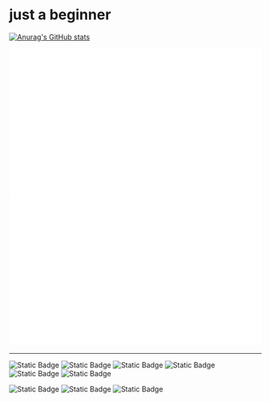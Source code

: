 # just a beginner

[![Anurag's GitHub stats](https://github-readme-stats.vercel.app/api?username=in-serinder)](https://github.com/in-serinder/github-readme-stats)

![repoG](generated/overview.svg)
![repoG](generated/languages.svg)



<a href="https://github.com/jstrieb/github-stats">
<!-- <img src="https://raw.githubusercontent.com/in-serinder/statsuse/master/generated/overview.svg#gh-dark-mode-only" /> -->
<!-- <img src="https://raw.githubusercontent.com/in-serinder/statsuse/master/generated/languages.svg#gh-dark-mode-only" /> -->
</a>


---
![Static Badge](https://img.shields.io/badge/Proficient-Linux-blue?logo=archlinux)
![Static Badge](https://img.shields.io/badge/Understand-Embedded-%230091BD?logo=arm)
![Static Badge](https://img.shields.io/badge/%20Competent%20-%20Blender-%23E87D0D?logo=blender&logoColor=%23E87D0D)
![Static Badge](https://img.shields.io/badge/Competent-javascript-%23F7DF1E?logo=javascript)
![Static Badge](https://img.shields.io/badge/Competent-Docker-%232496ED?logo=docker)
![Static Badge](https://img.shields.io/badge/Comptent-C%2B%2B-%2300599C?logo=cplusplus)

  
![Static Badge](https://img.shields.io/badge/Master-Python-%2350fe43?logo=python)
![Static Badge](https://img.shields.io/badge/Understand-VUE-%234FC08D?logo=vuedotjs)
![Static Badge](https://img.shields.io/badge/Familiar-Java-%23FF3333?logo=coffeescript)

